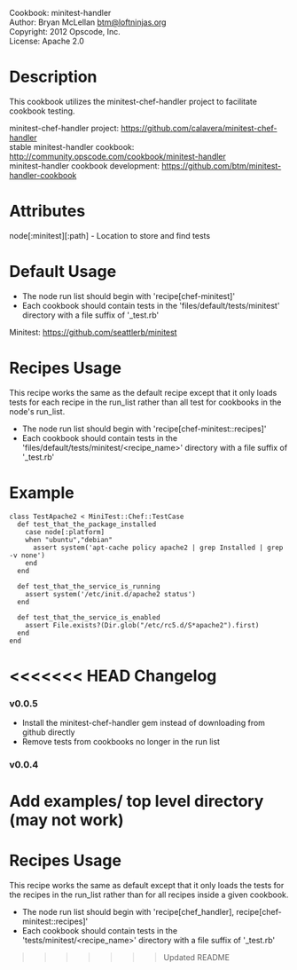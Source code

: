 Cookbook: minitest-handler  
Author: Bryan McLellan <btm@loftninjas.org>  
Copyright: 2012 Opscode, Inc.  
License: Apache 2.0  

Description
===========

This cookbook utilizes the minitest-chef-handler project to facilitate cookbook testing.

minitest-chef-handler project: https://github.com/calavera/minitest-chef-handler  
stable minitest-handler cookbook: http://community.opscode.com/cookbook/minitest-handler  
minitest-handler cookbook development: https://github.com/btm/minitest-handler-cookbook  

Attributes
==========

node[:minitest][:path] - Location to store and find tests

Default Usage
============

* The node run list should begin with 'recipe[chef-minitest]'
* Each cookbook should contain tests in the 'files/default/tests/minitest' directory with a file suffix of '_test.rb'

Minitest: https://github.com/seattlerb/minitest

Recipes Usage
=============

This recipe works the same as the default recipe except that it only
loads tests for each recipe in the run_list rather than all test for
cookbooks in the node's run_list.

* The node run list should begin with 'recipe[chef-minitest::recipes]'
* Each cookbook should contain tests in the 'files/default/tests/minitest/<recipe_name>' directory with a file suffix of '_test.rb'


Example
=====

    class TestApache2 < MiniTest::Chef::TestCase
      def test_that_the_package_installed
        case node[:platform]
        when "ubuntu","debian"
          assert system('apt-cache policy apache2 | grep Installed | grep -v none')
        end
      end
    
      def test_that_the_service_is_running
        assert system('/etc/init.d/apache2 status')
      end
    
      def test_that_the_service_is_enabled
        assert File.exists?(Dir.glob("/etc/rc5.d/S*apache2").first)
      end
    end

<<<<<<< HEAD
Changelog
=====

### v0.0.5 

* Install the minitest-chef-handler gem instead of downloading from github directly
* Remove tests from cookbooks no longer in the run list

### v0.0.4

Add examples/ top level directory (may not work)
=======
Recipes Usage
=============

This recipe works the same as default except that it only loads the
tests for the recipes in the run_list rather than for all recipes
inside a given cookbook.

* The node run list should begin with 'recipe[chef_handler], recipe[chef-minitest::recipes]'
* Each cookbook should contain tests in the 'tests/minitest/<recipe_name>' directory with a file suffix of '_test.rb'


>>>>>>> Updated README
